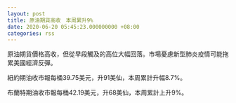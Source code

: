 ```yaml
---
layout: post
title: 原油期貨高收　本周累升9%
date: 2020-06-20 05:45:23.000000000 +08:00
categories: rss
---
```


原油期貨價格高收，但從早段觸及的高位大幅回落。市場憂慮新型肺炎疫情可能拖累美國經濟反彈。

紐約期油收市報每桶39.75美元，升91美仙，本周累計升幅8.7%。

布蘭特期油收市報每桶42.19美元，升68美仙，本周累計上升9%。
